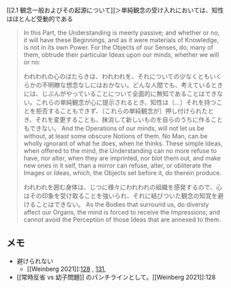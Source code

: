 [[2.1 観念一般およびその起源について]]＞単純観念の受け入れにおいては、知性はほとんど受動的である

> In this Part, the Understanding is meerly passive; and whether or no, it will have these Beginnings, and as it were materials of Knowledge, is not in its own Power. For the Objects of our Senses, do, many of them, obtrude their particular Ideas upon our minds, whether we will or no: 
> 
> われわれの心のはたらきは、われわれを、それについての少なくともいくらかの不明瞭な想念なしにはおかない。どんな人間でも、考えているときには、じぶんがやっていることについて全面的に無知であることはできない。これらの単純観念が心に提示されるとき、知性は〔…〕それを持つことを拒否することもできず、〔これらの単純観念が〕押し付けられたとき、それを変更することも、抹消して新しいものを自らのうちに作ることもできない。
> And the Operations of our minds, will not let us be without, at least some obscure Notions of them. No Man, can be wholly ignorant of what he does, when he thinks. These simple Ideas, when offered to the mind, the Understanding can no more refuse to have, nor alter, when they are imprinted, nor blot them out, and make new ones in it self, than a mirror can refuse, alter, or obliterate the Images or Ideas, which, the Objects set before it, do therein produce. 
> 
> われわれを囲む身体は、じつに様々にわれわれの組織を感発するので、心はその印象を受け取ることを強いられ、それに結びついた観念の知覚を避けることはできない。
> As the Bodies that surround us, do diversly affect our Organs, the mind is forced to receive the Impressions; and cannot avoid the Perception of those Ideas that are annexed to them.



## メモ
- 避けられない
	- [[Weinberg 2021]]:[128](https://docs.google.com/spreadsheets/d/1dJWzUjVuSOVOyE6Q237hDJivYHyXiQGxOHezaCUmdjg/edit#gid=0&range=B13) , [131](https://docs.google.com/spreadsheets/d/1dJWzUjVuSOVOyE6Q237hDJivYHyXiQGxOHezaCUmdjg/edit#gid=0&range=B43), 
- [[常時反省 vs 幼子問題]] のパンチラインとして。[[Weinberg 2021]]:128